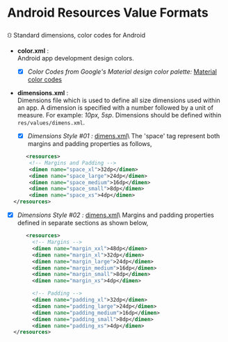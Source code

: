 # Android Resources Value Formats
⛻ Standard dimensions, color codes for Android

- **color.xml** :\
Android app development design colors.
  - [x] *Color Codes from Google's Material design color palette:* [Material color codes](https://github.com/rshavinda/android-resources-value-formats/blob/main/Color%20Codes/colors.xml)


- **dimensions.xml** :\
Dimensions file which is used to define all size dimensions used within an app. A dimension is specified with a number followed by a unit of measure. For example: *10px, 5sp*. Dimensions should be defined within `res/values/dimens.xml`.

  - [x] *Dimensions Style #01 :* [dimens.xml](https://github.com/rshavinda/android-resources-value-formats/blob/main/Color%20Codes/colors.xml)\ 
 The 'space' tag represent both margins and padding properties as follows,
```xml
      <resources>
       <!-- Margins and Padding -->
       <dimen name="space_xl">32dp</dimen>
       <dimen name="space_large">24dp</dimen>
       <dimen name="space_medium">16dp</dimen> 
       <dimen name="space_small">8dp</dimen>
       <dimen name="space_xs">4dp</dimen>
  </resources>
```


 - [x] *Dimensions Style #02 :* [dimens.xml](https://github.com/rshavinda/android-resources-value-formats/blob/main/Color%20Codes/colors.xml)\ 
 Margins and padding properties defined in separate sections as shown below,
```xml
      <resources>
        <!-- Margins -->
        <dimen name="margin_xxl">48dp</dimen>
        <dimen name="margin_xl">32dp</dimen>
        <dimen name="margin_large">24dp</dimen>
        <dimen name="margin_medium">16dp</dimen> 
        <dimen name="margin_small">8dp</dimen>
        <dimen name="margin_xs">4dp</dimen>

        <!-- Padding -->
        <dimen name="padding_xl">32dp</dimen>
        <dimen name="padding_large">24dp</dimen>
        <dimen name="padding_medium">16dp</dimen>
        <dimen name="padding_small">8dp</dimen>
        <dimen name="padding_xs">4dp</dimen>
  </resources>
```
